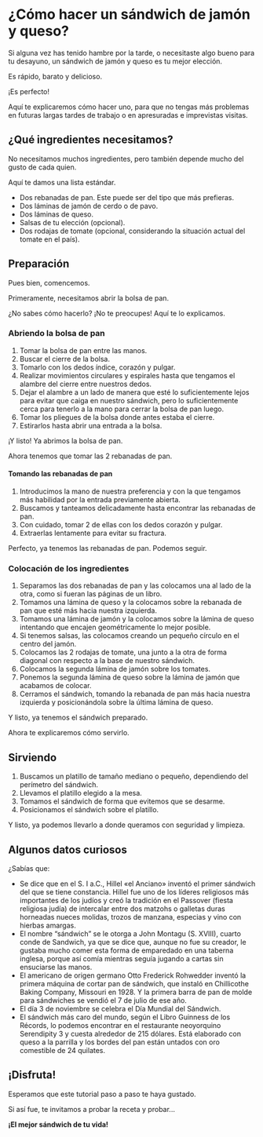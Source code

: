 # ¿Cómo hacer un sándwich de jamón y queso?

Si alguna vez has tenido hambre por la tarde, o necesitaste algo bueno para tu desayuno, un sándwich de jamón y queso es tu mejor elección.

Es rápido, barato y delicioso.

¡Es perfecto!

Aquí te explicaremos cómo hacer uno, para que no tengas más problemas en futuras largas tardes de trabajo o en apresuradas e imprevistas visitas.

## ¿Qué ingredientes necesitamos?

No necesitamos muchos ingredientes, pero también depende mucho del gusto de cada quien.

Aquí te damos una lista estándar.

- Dos rebanadas de pan. Este puede ser del tipo que más prefieras.
- Dos láminas de jamón de cerdo o de pavo.
- Dos láminas de queso.
- Salsas de tu elección (opcional).
- Dos rodajas de tomate (opcional, considerando la situación actual del tomate en el país).

## Preparación

Pues bien, comencemos.

Primeramente, necesitamos abrir la bolsa de pan.

¿No sabes cómo hacerlo? ¡No te preocupes! Aquí te lo explicamos.

### Abriendo la bolsa de pan

1. Tomar la bolsa de pan entre las manos.
1. Buscar el cierre de la bolsa.
1. Tomarlo con los dedos índice, corazón y pulgar.
1. Realizar movimientos circulares y espirales hasta que tengamos el alambre del cierre entre nuestros dedos.
1. Dejar el alambre a un lado de manera que esté lo suficientemente lejos para evitar que caiga en nuestro sándwich, pero lo suficientemente cerca para tenerlo a la mano para cerrar la bolsa de pan luego.
1. Tomar los pliegues de la bolsa donde antes estaba el cierre.
1. Estirarlos hasta abrir una entrada a la bolsa.

¡Y listo! Ya abrimos la bolsa de pan.

Ahora tenemos que tomar las 2 rebanadas de pan.

#### Tomando las rebanadas de pan

1. Introducimos la mano de nuestra preferencia y con la que tengamos más habilidad por la entrada previamente abierta.
1. Buscamos y tanteamos delicadamente hasta encontrar las rebanadas de pan.
1. Con cuidado, tomar 2 de ellas con los dedos corazón y pulgar.
1. Extraerlas lentamente para evitar su fractura.

Perfecto, ya tenemos las rebanadas de pan. Podemos seguir.

### Colocación de los ingredientes

1. Separamos las dos rebanadas de pan y las colocamos una al lado de la otra, como si fueran las páginas de un libro.
1. Tomamos una lámina de queso y la colocamos sobre la rebanada de pan que esté más hacia nuestra izquierda.
1. Tomamos una lámina de jamón y la colocamos sobre la lámina de queso intentando que encajen geométricamente lo mejor posible.
1. Si tenemos salsas, las colocamos creando un pequeño círculo en el centro del jamón.
1. Colocamos las 2 rodajas de tomate, una junto a la otra de forma diagonal con respecto a la base de nuestro sándwich.
1. Colocamos la segunda lámina de jamón sobre los tomates.
1. Ponemos la segunda lámina de queso sobre la lámina de jamón que acabamos de colocar.
1. Cerramos el sándwich, tomando la rebanada de pan más hacia nuestra izquierda y posicionándola sobre la última lámina de queso.

Y listo, ya tenemos el sándwich preparado.

Ahora te explicaremos cómo servirlo.

## Sirviendo

1. Buscamos un platillo de tamaño mediano o pequeño, dependiendo del perímetro del sándwich.
1. Llevamos el platillo elegido a la mesa.
1. Tomamos el sándwich de forma que evitemos que se desarme.
1. Posicionamos el sándwich sobre el platillo.

Y listo, ya podemos llevarlo a donde queramos con seguridad y limpieza.

## Algunos datos curiosos

¿Sabías que:

- Se dice que en el S. I a.C., Hillel «el Anciano» inventó el primer sándwich del que se tiene constancia. Hillel fue uno de los líderes religiosos más importantes de los judíos y creó la tradición en el Passover (fiesta religiosa judía) de intercalar entre dos matzohs o galletas duras horneadas nueces molidas, trozos de manzana, especias y vino con hierbas amargas.
- El nombre “sándwich” se le otorga a John Montagu (S. XVIII), cuarto conde de Sandwich, ya que se dice que, aunque no fue su creador, le gustaba mucho comer esta forma de emparedado en una taberna inglesa, porque así comía mientras seguía jugando a cartas sin ensuciarse las manos.
- El americano de origen germano Otto Frederick Rohwedder inventó la primera máquina de cortar pan de sándwich, que instaló en Chillicothe Baking Company, Missouri en 1928. Y la primera barra de pan de molde para sándwiches se vendió el 7 de julio de ese año.
- El día 3 de noviembre se celebra el Día Mundial del Sándwich.
- El sándwich más caro del mundo, según el Libro Guinness de los Récords, lo podemos encontrar en el restaurante neoyorquino Serendipity 3 y cuesta alrededor de 215 dólares. Está elaborado con queso a la parrilla y los bordes del pan están untados con oro comestible de 24 quilates.

## ¡Disfruta!

Esperamos que este tutorial paso a paso te haya gustado.

Si así fue, te invitamos a probar la receta y probar...

**¡El mejor sándwich de tu vida!**
